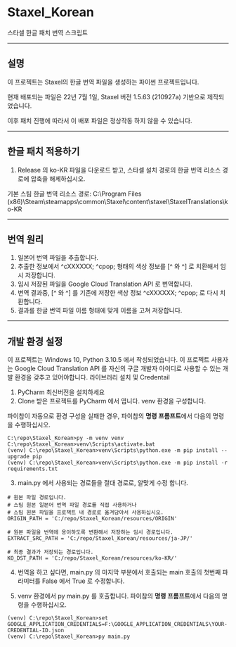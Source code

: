 # Staxel_Korean
스타셀 한글 패치 번역 스크립트

---

## 설명
이 프로젝트는 Staxel의 한글 번역 파일을 생성하는 파이썬 프로젝트입니다.

현재 배포되는 파일은 22년 7월 1일, Staxel 버전 1.5.63 (210927a) 기반으로 제작되었습니다.

이후 패치 진행에 따라서 이 배포 파일은 정상작동 하지 않을 수 있습니다.

---

## 한글 패치 적용하기
1. Release 의 ko-KR 파일을 다운로드 받고, 스타셀 설치 경로의 한글 번역 리소스 경로에 압축을 해제하십시오.

기본 스팀 한글 번역 리소스 경로:
C:\Program Files (x86)\Steam\steamapps\common\Staxel\content\staxel\StaxelTranslations\ko-KR

---

## 번역 원리

1. 일본어 번역 파일을 추출합니다.
2. 추출한 정보에서 ^cXXXXXX; ^cpop; 형태의 색상 정보를 [^ 와 ^] 로 치환해서 임시 저장합니다.
3. 임시 저장된 파일을 Google Cloud Translation API 로 번역합니다.
4. 변역 결과중, [^ 와 ^] 를 기존에 저장한 색상 정보 ^cXXXXXX; ^cpop; 로 다시 치환합니다.
3. 결과를 한글 번역 파일 이름 형태에 맞게 이름을 고쳐 저장합니다.

---

## 개발 환경 설정

이 프로젝트는 Windows 10, Python 3.10.5 에서 작성되었습니다.
이 프로젝트 사용자는 Google Cloud Translation API 를 자신의 구글 개발자 아이디로 사용할 수 있는 개발 환경을 갖추고 있어야합니다.
라이브러리 설치 및 Credentail

1. PyCharm 최신버전을 설치하세요
2. Clone 받은 프로젝트를 PyCharm 에서 엽니다. venv 환경을 구성합니다.

파이참이 자동으로 환경 구성을 실패한 경우, 
파이참의 **명령 프롬프트**에서 다음의 명령을 수행하십시오.
```
C:\repo\Staxel_Korean>py -m venv venv
C:\repo\Staxel_Korean>venv\Scripts\activate.bat
(venv) C:\repo\Staxel_Korean>venv\Scripts\python.exe -m pip install --upgrade pip
(venv) C:\repo\Staxel_Korean>venv\Scripts\python.exe -m pip install -r requirements.txt
```

3. main.py 에서 사용되는 경로들을 절대 경로로, 알맞게 수정 합니다. 

```
# 원본 파일 경로입니다. 
# 스팀 원본 일본어 번역 파일 경로를 직접 사용하거나
# 스팀 원본 파일을 프로잭트 내 경로로 옮겨담아서 사용하십시오.
ORIGIN_PATH = 'C:/repo/Staxel_Korean/resources/ORIGIN'

# 원본 파일을 번역에 용이하도록 변환해서 저장하는 임시 경로입니다.
EXTRACT_SRC_PATH = 'C:/repo/Staxel_Korean/resources/ja-JP/'

# 최종 결과가 저장되는 경로입니다.
KO_DST_PATH = 'C:/repo/Staxel_Korean/resources/ko-KR/'
```

4. 번역을 하고 싶다면, main.py 의 마지막 부분에서 호출되는 main 호출의 첫번째 파라미터를 False 에서 True 로 수정합니다.

5. venv 환경에서 py main.py 를 호출합니다.
파이참의 **명령 프롬프트**에서 다음의 명령을 수행하십시오.
```
(venv) C:\repo\Staxel_Korean>set GOOGLE_APPLICATION_CREDENTIALS=F:\GOOGLE_APPLICATION_CREDENTIALS\YOUR-CREDENTIAL-ID.json
(venv) C:\repo\Staxel_Korean>py main.py
```

